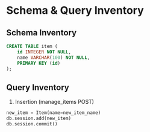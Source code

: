 # Schema & Query Inventory

## Schema Inventory

```sql
CREATE TABLE item (
    id INTEGER NOT NULL,
    name VARCHAR(100) NOT NULL,
    PRIMARY KEY (id)
);
```
## Query Inventory

1. Insertion (manage_items POST)

```py
new_item = Item(name=new_item_name)
db.session.add(new_item)
db.session.commit()
```
